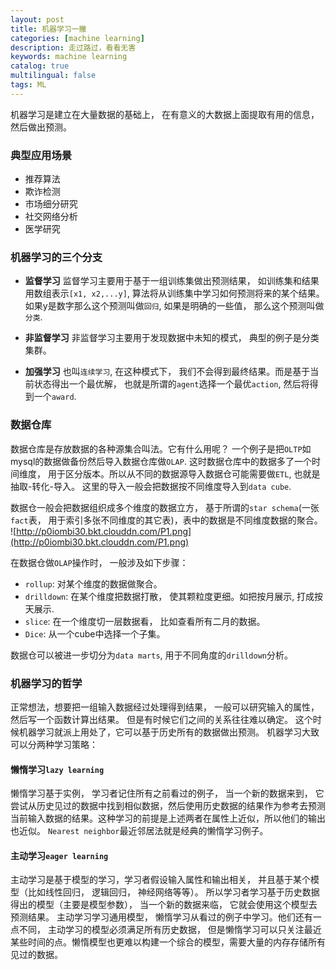 ```yaml
---
layout: post
title: 机器学习一撇
categories: [machine learning]
description: 走过路过，看看无害
keywords: machine learning
catalog: true
multilingual: false
tags: ML
---
```


机器学习是建立在大量数据的基础上， 在有意义的大数据上面提取有用的信息， 然后做出预测。

### 典型应用场景
- 推荐算法
- 欺诈检测
- 市场细分研究
- 社交网络分析
- 医学研究

### 机器学习的三个分支
- **监督学习**
监督学习主要用于基于一组训练集做出预测结果， 如训练集和结果用数组表示`[x1, x2,...y]`, 算法将从训练集中学习如何预测将来的某个结果。如果y是数字那么这个预测叫做`回归`, 如果是明确的一些值， 那么这个预测叫做`分类`.

- **非监督学习**
非监督学习主要用于发现数据中未知的模式， 典型的例子是分类集群。

- **加强学习**
也叫`连续学习`, 在这种模式下， 我们不会得到最终结果。而是基于当前状态得出一个最优解， 也就是所谓的`agent`选择一个最优`action`, 然后将得到一个`award`.

### 数据仓库
数据仓库是存放数据的各种源集合叫法。它有什么用呢？ 一个例子是把`OLTP`如mysql的数据做备份然后导入数据仓库做`OLAP`. 这时数据仓库中的数据多了一个时间维度， 用于区分版本。所以从不同的数据源导入数据仓可能需要做`ETL`, 也就是抽取-转化-导入。 这里的导入一般会把数据按不同维度导入到`data cube`.

数据仓一般会把数据组织成多个维度的数据立方， 基于所谓的`star schema`(一张`fact`表， 用于索引多张不同维度的其它表)，表中的数据是不同维度数据的聚合。
![http://p0iombi30.bkt.clouddn.com/P1.png](http://p0iombi30.bkt.clouddn.com/P1.png)

在数据仓做`OLAP`操作时， 一般涉及如下步骤：
- `rollup`: 对某个维度的数据做聚合。
- `drilldown`: 在某个维度把数据打散， 使其颗粒度更细。如把按月展示, 打成按天展示.
- `slice`: 在一个维度切一层数据看， 比如查看所有二月的数据。
- `Dice`: 从一个cube中选择一个子集。

数据仓可以被进一步切分为`data marts`, 用于不同角度的`drilldown`分析。

### 机器学习的哲学
正常想法，想要把一组输入数据经过处理得到结果， 一般可以研究输入的属性，然后写一个函数计算出结果。 但是有时候它们之间的关系往往难以确定。 这个时候机器学习就派上用处了，它可以基于历史所有的数据做出预测。 机器学习大致可以分两种学习策略：

#### 懒惰学习`lazy learning`
懒惰学习基于实例， 学习者记住所有之前看过的例子， 当一个新的数据来到， 它尝试从历史见过的数据中找到相似数据，然后使用历史数据的结果作为参考去预测当前输入数据的结果。这种学习的前提是上述两者在属性上近似，所以他们的输出也近似。 `Nearest neighbor`最近邻居法就是经典的懒惰学习例子。

#### 主动学习`eager learning`
主动学习是基于模型的学习，学习者假设输入属性和输出相关， 并且基于某个模型（比如线性回归， 逻辑回归， 神经网络等等）。 所以学习者学习基于历史数据得出的模型（主要是模型参数）， 当一个新的数据来临， 它就会使用这个模型去预测结果。
主动学习学习通用模型， 懒惰学习从看过的例子中学习。他们还有一点不同， 主动学习的模型必须满足所有历史数据， 但是懒惰学习可以只关注最近某些时间的点。懒惰模型也更难以构建一个综合的模型，需要大量的内存存储所有见过的数据。
